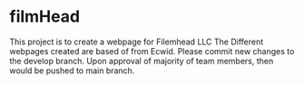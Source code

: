 # filmHead
This project is to create a webpage for Filemhead LLC
The Different webpages created are based of from Ecwid.
Please commit new changes to the develop branch.
Upon approval of majority of team members, then would be pushed to main branch.
